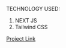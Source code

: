 
TECHNOLOGY USED: 
1. NEXT JS
2. Tailwind CSS


[Project Link](https://hulu-with-tailwind-nextjs.vercel.app/) 
